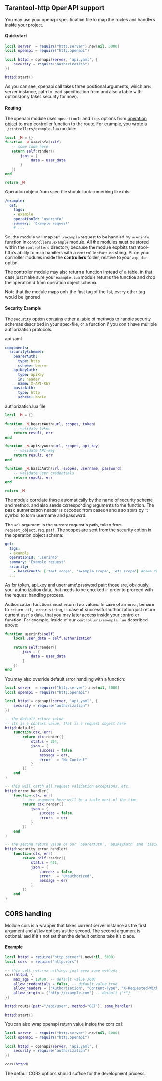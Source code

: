  ## Tarantool-http OpenAPI support
 You may use your openapi specification file to map the routes and handlers inside your project.
 
 #### Quickstart
 ```lua
 local server  = require("http.server").new(nil, 5000)
 local openapi = require("http.openapi")
 
 local httpd = openapi(server, 'api.yaml', {
     security = require("authorization")
 })
 
 httpd:start()
 ```
 As you can see, openapi call takes three positional arguments, which are:
 server instance, path to read specification from and also a table with
 options(only takes security for now).
 
 
 #### Routing
 The openapi module uses `opeartionId` and `tags` options from [operation object](https://github.com/OAI/OpenAPI-Specification/blob/master/versions/2.0.md#operation-object)
 to map controller function to the route. For example, you wrote a `./controllers/example.lua` module:
 
 ```lua
 local _M = {}
 function _M.userinfo(self)
    -- some code here
    return self:render({
        json = {   
             data = user_data
        }
    })
 end
 
 return _M
 ```
 
 Operation object from spec file should look something like this:
 ```yaml
 /example:
   get:
     tags:
     - example
     operationId: 'userinfo'
     summary: 'Example request'
     # ...
 ```
 So, the module will map `GET /example` request to be handled by `userinfo` function in `controllers.example` module.
 All the modules must be stored within the `controllers` directory, because the module exploits tarantool-http's ability
 to map handlers with a `controller#action` string. Place your controller modules inside the **controllers** folder, relative
 to your `app_dir` option.
 
 The controller module may also return a function instead of a table, in that case just make sure your `example.lua` module
 returns the function and drop the operationId from operation object schema.
 
 Note that the module maps only the first tag of the list, every other tag would be ignored.
 
 #### Security Example
 
 The `security` option contains either a table of methods to handle security schemas described
 in your spec-file, or a function if you don't have multiple authorization protocols.
 
 api.yaml
 ```yaml
 components:
   securitySchemes:
     bearerAuth:
       type: http
       scheme: bearer
     apiKeyAuth:
       type: apiKey
       in: header
       name: X-API-KEY
     basicAuth:
       type: http
       scheme: basic
 ```
 
 authorization.lua file
 ```lua
 local _M = {}
 
 function _M.bearerAuth(url, scopes, token)
     -- validate token
     return result, err
 end
 
 function _M.apiKeyAuth(url, scopes, api_key)
     -- validate API-key
     return result, err
 end
 
 function _M.basicAuth(url, scopes, username, password)
     -- validate user credentials
     return result, err
 end
 
 return _M
 ```
 The module correlate those automatically by the name of security scheme and method.
 and also sends corresponding arguments to the function. The basic authorization header is
 decoded from base64 and also splits by ":" symbol to form username and password.
 
 The `url` argument is the current request's path, taken from `request_object.req.path`.
 The scopes are sent from the security option in the operation object schema:
 ```yaml
 get:
   tags:
   - example
   operationId: 'userinfo'
   summary: 'Example request'
   security:
     - bearerAuth: ['test_scope', 'example_scope', 'etc_scope'] #here they are
   ...
 ```
 As for token, api_key and username\password pair: those are, obviously, your authorization data,
 that needs to be checked in order to proceed with the request handling process.
 
 Authorization functions must return two values. In case of an error, be sure to `return nil, error_string`,
 in case of successful authorization just return current user's data, that you may later access inside your
 controller function. For example, inside of our `controllers/example.lua` described above:
 
 ```lua
 function userinfo(self)    
     local user_data = self.authorization
 
     return self:render({
         json = {
             data = user_data
         }
     })
 end
 ```
 
 You may also override default error handling with a function:
 
 ```lua
 local server  = require("http.server").new(nil, 5000)
 local openapi = require("http.openapi")
 
 local httpd = openapi(server, 'api.yaml', {
     security = require("authorization")
 })
 
 -- the default return value
 -- ctx is a context value, that is a request object here
 httpd:default(
     function(ctx, err)
         return ctx:render({
             status = 204,
             json = {
                 success = false,
                 message = err,
                 error   = "No Content"
             }
         })
     end
 )
 
 -- this will catch all request validation exceptions, etc. 
 httpd:error_handler(
     function(ctx, err)
         -- err argument here will be a table most of the time
         return ctx:render({
             json = {
                 success = false,
                 errors  = err    
             }   
         })
     end
 )
 
 -- the second return value of our `bearerAuth`, `apiKeyAuth` and `basicAuth` functions will be here
 httpd:security_error_handler(
     function(ctx, err)
         return self:render({
             status = 401,
             json = {
                 success = false,
                 error   = "Unauthorized",
                 message = err
             }   
         })
     end
 )
 ```

## CORS handling
Module cors is a wrapper that takes current server instance as the first argument and
`allow` options as the second. The second argument is optional, and if it's not set then
the default options take it's place.

#### Example
```lua
local httpd = require("http.server").new(nil, 5000)
local cors  = require("http.cors")

-- this call returns nothing, just maps some methods
cors(httpd, {
    max_age = 18400, -- default value 3600
    allow_credentials = false, -- default value true
    allow_headers = {"Authorization", "Content-Type", "X-Requested-With"}, -- default {"Authorization", "Content-Type"} 
    allow_origin = {"http://example.com"} -- default {"*"}
})

httpd:route({path="/api/user", method="GET"}, some_handler)

httpd:start()
```
 
 You can also wrap openapi return value inside the cors call:
 ```lua
 local server  = require("http.server").new(nil, 5000)
 local openapi = require("http.openapi")
 
 local httpd = openapi(server, 'api.yaml', {
     security = require("authorization")
 })
 
 cors(httpd)
 ```
 
 The default CORS options should suffice for the development process.
